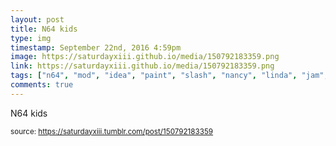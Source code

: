 ```yaml
---
layout: post
title: N64 kids
type: img
timestamp: September 22nd, 2016 4:59pm
image: https://saturdayxiii.github.io/media/150792183359.png
link: https://saturdayxiii.github.io/media/150792183359.png
tags: ["n64", "mod", "idea", "paint", "slash", "nancy", "linda", "jam", "art"]
comments: true
---
```


N64 kids
 
  
<small>source: https://saturdayxiii.tumblr.com/post/150792183359</small>